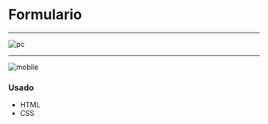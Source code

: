 # Formulario #
<hr>

![pc](https://user-images.githubusercontent.com/82732587/119588363-079f4a80-bda7-11eb-9407-0ad98c217612.gif)

<hr>

![mobile](https://user-images.githubusercontent.com/82732587/119588813-f86ccc80-bda7-11eb-96a1-bce5b91553e7.gif)

### Usado ###
+ HTML
+ CSS
